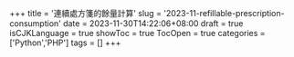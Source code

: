 +++
title = '連續處方箋的餘量計算'
slug = '2023-11-refillable-prescription-consumption'
date = 2023-11-30T14:22:06+08:00
draft = true
isCJKLanguage = true
showToc = true
TocOpen = true
categories = ['Python','PHP']
tags = []
+++
